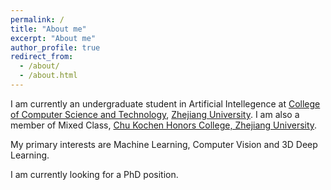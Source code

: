 ```yaml
---
permalink: /
title: "About me"
excerpt: "About me"
author_profile: true
redirect_from: 
  - /about/
  - /about.html
---
```


I am currently an undergraduate student in Artificial Intellegence at [College of Computer Science and Technology](http://www.en.cs.zju.edu.cn), [Zhejiang University](https://www.zju.edu.cn/english/). I am also a member of Mixed Class, [Chu Kochen Honors College, Zhejiang University](http://ckc.zju.edu.cn/ckcen/main.htm).

My primary interests are Machine Learning, Computer Vision and 3D Deep Learning.

I am currently looking for a PhD position.